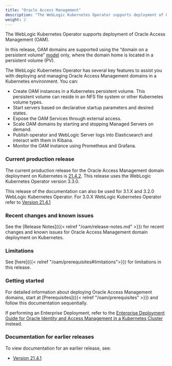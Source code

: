 ```yaml
---
title: "Oracle Access Management"
description: "The WebLogic Kubernetes Operator supports deployment of Oracle Access Management (OAM). Follow the instructions in this guide to set up these Oracle Access Management domains on Kubernetes."
weight: 2
---
```


The WebLogic Kubernetes Operator supports deployment of Oracle Access Management (OAM).

In this release, OAM domains are supported using the “domain on a persistent volume”
[model](https://oracle.github.io/weblogic-kubernetes-operator/userguide/managing-domains/choosing-a-model/) only, where the domain home is located in a persistent volume (PV).

The WebLogic Kubernetes Operator has several key features to assist you with deploying and managing Oracle Access Management domains in a Kubernetes
environment. You can:



* Create OAM instances in a Kubernetes persistent volume. This persistent volume can reside in an NFS file system or other Kubernetes volume types.
* Start servers based on declarative startup parameters and desired states.
* Expose the OAM Services through external access.
* Scale OAM domains by starting and stopping Managed Servers on demand.
* Publish operator and WebLogic Server logs into Elasticsearch and interact with them in Kibana.
* Monitor the OAM instance using Prometheus and Grafana.

### Current production release

The current production release for the Oracle Access Management domain deployment on Kubernetes is [21.4.2](https://github.com/oracle/fmw-kubernetes/releases). This release uses the WebLogic Kubernetes Operator version 3.3.0.

This release of the documentation can also be used for 3.1.X and 3.2.0 WebLogic Kubernetes Operator.
For 3.0.X WebLogic Kubernetes Operator refer to [Version 21.4.1](https://oracle.github.io/fmw-kubernetes/21.4.1/oam/)

### Recent changes and known issues

See the [Release Notes]({{< relref "/oam/release-notes.md" >}}) for recent changes and known issues for Oracle Access Management domain deployment on Kubernetes.

### Limitations

See [here]({{< relref "/oam/prerequisites#limitations">}}) for limitations in this release.

### Getting started

For detailed information about deploying Oracle Access Management domains, start at [Prerequisites]({{< relref "/oam/prerequisites" >}}) and follow this documentation sequentially.

If performing an Enterprise Deployment, refer to the [Enterprise Deployment Guide for Oracle Identity and Access Management in a Kubernetes Cluster](https://docs.oracle.com/en/middleware/fusion-middleware/12.2.1.4/ikedg/index.html) instead.

### Documentation for earlier releases

To view documentation for an earlier release, see:

* [Version 21.4.1](https://oracle.github.io/fmw-kubernetes/21.4.1/oam/)




